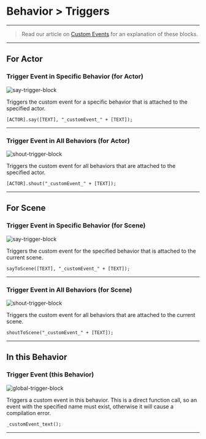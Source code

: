 # Behavior > Triggers

***

> Read our article on [Custom Events](http://www.stencyl.com/help/view/custom-events/) for an explanation of these blocks.

***

## For Actor

### <a name="say"></a> Trigger Event in Specific Behavior (for Actor)

![say-trigger-block](http://static.stencyl.com/pedia2/block-images/7%20-%20Behavior/0%20-%20Triggers/say.png)

Triggers the custom event for a specific behavior that is attached to the specified actor.

```
[ACTOR].say([TEXT], "_customEvent_" + [TEXT]);
```

***

### <a name="shout"></a> Trigger Event in All Behaviors (for Actor)

![shout-trigger-block](http://static.stencyl.com/pedia2/block-images/7%20-%20Behavior/0%20-%20Triggers/shout.png)

Triggers the custom event for all behaviors that are attached to the specified actor.

```
[ACTOR].shout("_customEvent_" + [TEXT]);
```

***

## For Scene

### <a name="scene-say"></a> Trigger Event in Specific Behavior (for Scene)

![say-trigger-block](http://static.stencyl.com/pedia2/block-images/7%20-%20Behavior/0%20-%20Triggers/scene-say.png)

Triggers the custom event for the specified behavior that is attached to the current scene.

```
sayToScene([TEXT], "_customEvent_" + [TEXT]);
```

***

### <a name="scene-shout"></a> Trigger Event in All Behaviors (for Scene)

![shout-trigger-block](http://static.stencyl.com/pedia2/block-images/7%20-%20Behavior/0%20-%20Triggers/scene-shout.png)

Triggers the custom event for all behaviors that are attached to the current scene.

```
shoutToScene("_customEvent_" + [TEXT]);
```

***

## In this Behavior

### <a name="say-this"></a> Trigger Event (this Behavior)

![global-trigger-block](http://static.stencyl.com/pedia2/block-images/7%20-%20Behavior/0%20-%20Triggers/say-this.png)

Triggers a custom event in this behavior. This is a direct function call, so an event with the specified name must exist, otherwise it will cause a compilation error.

```
_customEvent_text();
```

***
